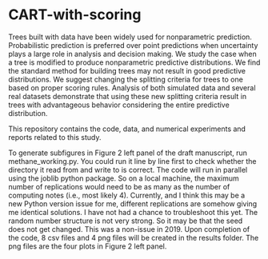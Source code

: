 # CART-with-scoring
Trees built with data have been widely used for nonparametric prediction. Probabilistic prediction is preferred over point predictions when uncertainty plays a large role in analysis and decision making. We study the case when a tree is modified to produce nonparametric predictive distributions.  We find the standard method for building trees may not result in good predictive distributions. We suggest changing the splitting criteria for trees to one based on proper scoring rules.  Analysis of both simulated data and several real datasets demonstrate that using these new splitting criteria result in trees with advantageous behavior considering the entire predictive distribution.

This repository contains the code, data, and numerical experiments and reports related to this study.

To generate subfigures in Figure 2 left panel of the draft manuscript, run methane_working.py. You could run it line by line first to check whether the directory it read from and write to is correct.  The code will run in parallel using the joblib python package. So on a local machine, the maximum number of replications would need to be as many as the number of computing notes (i.e., most likely 4). Currently, and I think this may be a new Python version issue for me, different replications are somehow giving me identical solutions. I have not had a chance to troubleshoot this yet. The random number structure is not very strong. So it may be that the seed does not get changed. This was a non-issue in 2019. Upon completion of the code, 8 csv files and 4 png files will be created in the results folder. The png files are the four plots in Figure 2 left panel.
